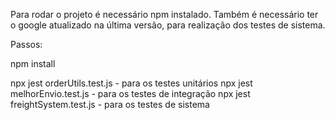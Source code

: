 Para rodar o projeto é necessário npm instalado. Também é necessário ter o google atualizado na última versão, para realização dos testes de sistema.

Passos:

npm install

npx jest orderUtils.test.js    - para os testes unitários
npx jest melhorEnvio.test.js   - para os testes de integração
npx jest freightSystem.test.js - para os testes de sistema